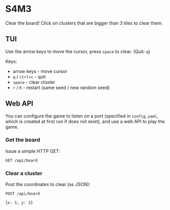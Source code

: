 # S4M3

Clear the board!
Click on clusters that are bigger than 3 tiles to clear them.

## TUI

Use the arrow keys to move the cursor, press `space` to clear. (Quit: `q`)

Keys:
- arrow keys - move cursor
- `q` / `ctrl+c` - quit
- `space` - clear cluster
- `r` / `R` - restart (same seed / new random seed)

## Web API

You can configure the game to listen on a port (specified in `config.yaml`, which is created at first run if does not exist), and use a web API to play the game.

### Get the board

Issue a simple HTTP GET:
```
GET /api/board
```

### Clear a cluster

Post the coordinates to clear (as JSON):
```
POST /api/board

{x: 1, y: 2}
```
